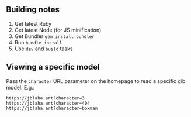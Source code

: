 ## Building notes

1. Get latest Ruby
2. Get latest Node (for JS minification)
2. Get Bundler `gem install bundler`
3. Run `bundle install`
4. Use `dev` and `build` tasks

## Viewing a specific model
Pass the `character` URL parameter on the homepage to read a specific glb model. E.g.:

```
https://jblaha.art?character=3
https://jblaha.art?character=404
https://jblaha.art?character=boxman
```
